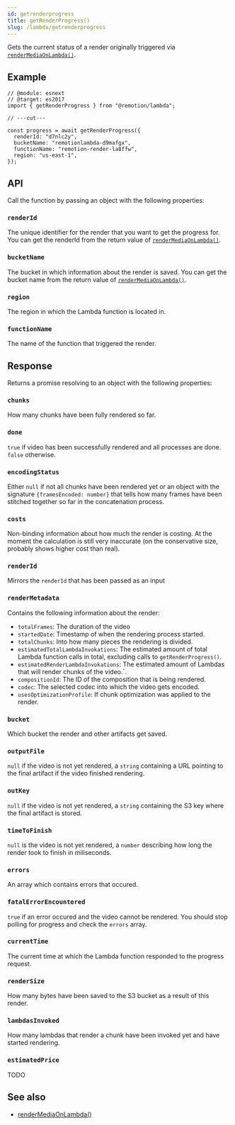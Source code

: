 ```yaml
---
id: getrenderprogress
title: getRenderProgress()
slug: /lambda/getrenderprogress
---
```


Gets the current status of a render originally triggered via [`renderMediaOnLambda()`](/docs/lambda/rendermediaonlambda).

## Example

```tsx twoslash
// @module: esnext
// @target: es2017
import { getRenderProgress } from "@remotion/lambda";

// ---cut---

const progress = await getRenderProgress({
  renderId: "d7nlc2y",
  bucketName: "remotionlambda-d9mafgx",
  functionName: "remotion-render-la8ffw",
  region: "us-east-1",
});
```

## API

Call the function by passing an object with the following properties:

### `renderId`

The unique identifier for the render that you want to get the progress for. You can get the renderId from the return value of [`renderMediaOnLambda()`](/docs/lambda/renderMediaonlambda).

### `bucketName`

The bucket in which information about the render is saved. You can get the bucket name from the return value of [`renderMediaOnLambda()`](/docs/lambda/rendermediaonlambda).

### `region`

The region in which the Lambda function is located in.

### `functionName`

The name of the function that triggered the render.

## Response

Returns a promise resolving to an object with the following properties:

### `chunks`

How many chunks have been fully rendered so far.

### `done`

`true` if video has been successfully rendered and all processes are done. `false` otherwise.

### `encodingStatus`

Either `null` if not all chunks have been rendered yet or an object with the signature `{framesEncoded: number}` that tells how many frames have been stitched together so far in the concatenation process.

### `costs`

Non-binding information about how much the render is costing. At the moment the calculation is still very inaccurate (on the conservative size, probably shows higher cost than real).

### `renderId`

Mirrors the `renderId` that has been passed as an input

### `renderMetadata`

Contains the following information about the render:

- `totalFrames`: The duration of the video
- `startedDate`: Timestamp of when the rendering process started.
- `totalChunks`: Into how many pieces the rendering is divided.
- `estimatedTotalLambdaInvokations`: The estimated amount of total Lambda function calls in total, excluding calls to `getRenderProgress()`.
- `estimatedRenderLambdaInvokations`: The estimated amount of Lambdas that will render chunks of the video.`.
- `compositionId`: The ID of the composition that is being rendered.
- `codec`: The selected codec into which the video gets encoded.
- `usesOptimizationProfile`: If chunk optimization was applied to the render.

### `bucket`

Which bucket the render and other artifacts get saved.

### `outputFile`

`null` if the video is not yet rendered, a `string` containing a URL pointing to the final artifact if the video finished rendering.

### `outKey`

`null` if the video is not yet rendered, a `string` containing the S3 key where the final artifact is stored.

### `timeToFinish`

`null` is the video is not yet rendered, a `number` describing how long the render took to finish in miliseconds.

### `errors`

An array which contains errors that occured.

### `fatalErrorEncountered`

`true` if an error occured and the video cannot be rendered. You should stop polling for progress and check the `errors` array.

### `currentTime`

The current time at which the Lambda function responded to the progress request.

### `renderSize`

How many bytes have been saved to the S3 bucket as a result of this render.

### `lambdasInvoked`

How many lambdas that render a chunk have been invoked yet and have started rendering.

### `estimatedPrice`

TODO

## See also

- [renderMediaOnLambda()](/docs/lambda/rendermediaonlambda)
